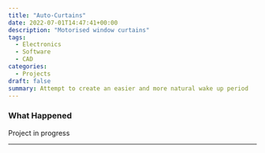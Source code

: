 ```yaml
---
title: "Auto-Curtains"
date: 2022-07-01T14:47:41+00:00
description: "Motorised window curtains"
tags: 
  - Electronics
  - Software
  - CAD
categories:
  - Projects
draft: false
summary: Attempt to create an easier and more natural wake up period
---
```

### What Happened
Project in progress

---
